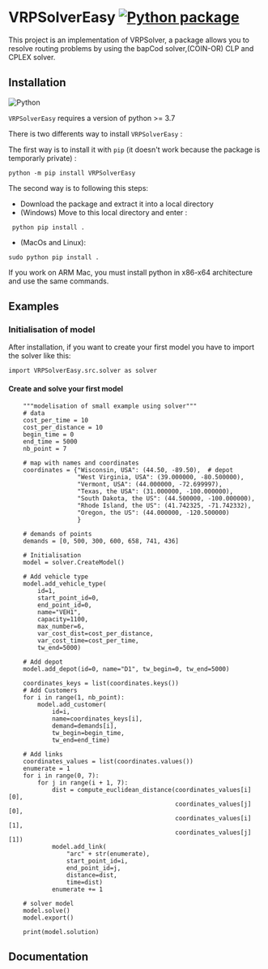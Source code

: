# VRPSolverEasy [![Python package](https://github.com/inria-UFF/VRPSolverEasy/actions/workflows/python-package.yml/badge.svg)](https://github.com/inria-UFF/VRPSolverEasy/actions/workflows/python-package.yml)

This project is an implementation of VRPSolver, a package allows you to resolve routing problems by using the bapCod solver,(COIN-OR) CLP and CPLEX solver.

## Installation 

![Python](https://upload.wikimedia.org/wikipedia/commons/c/c3/Python-logo-notext.svg)

`VRPSolverEasy` requires a version of python  >= 3.7

There is two differents way to install `VRPSolverEasy` :

The first way is to install it with `pip` (it doesn't work because the package is temporarly private)  :
```
python -m pip install VRPSolverEasy
```
The second way is to following this steps:

- Download the package and extract it into a local directory
- (Windows) Move to this local directory and enter :
```
 python pip install .
```
- (MacOs and Linux):
```
sudo python pip install .
```
If you work on ARM Mac, you must install python in x86-x64 architecture and use the same commands.

## Examples

### Initialisation of model

After installation, if you want to create your first model you have to import the solver like this:
```
import VRPSolverEasy.src.solver as solver
```

#### Create and solve your first model 
```
    """modelisation of small example using solver"""
    # data
    cost_per_time = 10
    cost_per_distance = 10
    begin_time = 0
    end_time = 5000
    nb_point = 7

    # map with names and coordinates
    coordinates = {"Wisconsin, USA": (44.50, -89.50),  # depot
                   "West Virginia, USA": (39.000000, -80.500000),
                   "Vermont, USA": (44.000000, -72.699997),
                   "Texas, the USA": (31.000000, -100.000000),
                   "South Dakota, the US": (44.500000, -100.000000),
                   "Rhode Island, the US": (41.742325, -71.742332),
                   "Oregon, the US": (44.000000, -120.500000)
                   }

    # demands of points
    demands = [0, 500, 300, 600, 658, 741, 436]

    # Initialisation
    model = solver.CreateModel()

    # Add vehicle type
    model.add_vehicle_type(
        id=1,
        start_point_id=0,
        end_point_id=0,
        name="VEH1",
        capacity=1100,
        max_number=6,
        var_cost_dist=cost_per_distance,
        var_cost_time=cost_per_time,
        tw_end=5000)

    # Add depot
    model.add_depot(id=0, name="D1", tw_begin=0, tw_end=5000)

    coordinates_keys = list(coordinates.keys())
    # Add Customers
    for i in range(1, nb_point):
        model.add_customer(
            id=i,
            name=coordinates_keys[i],
            demand=demands[i],
            tw_begin=begin_time,
            tw_end=end_time)

    # Add links
    coordinates_values = list(coordinates.values())
    enumerate = 1
    for i in range(0, 7):
        for j in range(i + 1, 7):
            dist = compute_euclidean_distance(coordinates_values[i][0],
                                              coordinates_values[j][0],
                                              coordinates_values[i][1],
                                              coordinates_values[j][1])
            model.add_link(
                "arc" + str(enumerate),
                start_point_id=i,
                end_point_id=j,
                distance=dist,
                time=dist)
            enumerate += 1

    # solver model
    model.solve()
    model.export()

    print(model.solution)
```
## Documentation
